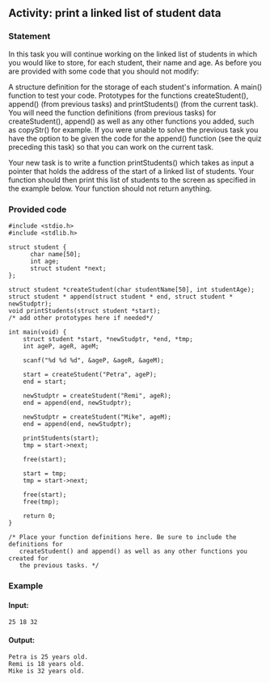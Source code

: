## Activity: print a linked list of student data

### Statement

In this task you will continue working on the linked list of students in which you would like to store, for each student, their name and age. As before you are provided with some code that you should not modify:

A structure definition for the storage of each student's information.
A main() function to test your code. 
Prototypes for the functions createStudent(), append() (from previous tasks) and printStudents() (from the current task).
You will need the function definitions (from previous tasks) for createStudent(), append() as well as any other functions you added, such as copyStr() for example. If you were unable to solve the previous task you have the option to be given the code for the append() function (see the quiz preceding this task) so that you can work on the current task.

Your new task is to write a function printStudents() which takes as input a pointer that holds the address of the start of a linked list of students. Your function should then print this list of students to the screen as specified in the example below. Your function should not return anything.

### Provided code

    #include <stdio.h>
    #include <stdlib.h>

    struct student {
          char name[50];
          int age;
          struct student *next;
    };

    struct student *createStudent(char studentName[50], int studentAge);
    struct student * append(struct student * end, struct student * newStudptr); 
    void printStudents(struct student *start);
    /* add other prototypes here if needed*/

    int main(void) {
        struct student *start, *newStudptr, *end, *tmp;
        int ageP, ageR, ageM;

        scanf("%d %d %d", &ageP, &ageR, &ageM);

        start = createStudent("Petra", ageP);
        end = start;

        newStudptr = createStudent("Remi", ageR);
        end = append(end, newStudptr);

        newStudptr = createStudent("Mike", ageM);
        end = append(end, newStudptr);

        printStudents(start);
        tmp = start->next;

        free(start);

        start = tmp;
        tmp = start->next;

        free(start);
        free(tmp);

        return 0;
    }

    /* Place your function definitions here. Be sure to include the definitions for 
       createStudent() and append() as well as any other functions you created for 
       the previous tasks. */

### Example

#### Input:
    25 18 32
#### Output:
    Petra is 25 years old.
    Remi is 18 years old.
    Mike is 32 years old.
